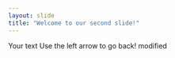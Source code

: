 ```yaml
---
layout: slide
title: "Welcome to our second slide!"
---
```

Your text
Use the left arrow to go back!
modified
